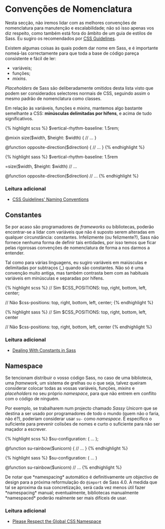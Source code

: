 
# Convenções de Nomenclatura

Nesta secção, não iremos lidar com as melhores convenções de nomenclatura para manutenção e escalabilidade; não só isso apenas vos diz respeito, como também está fora do âmbito de um guia de estilos de Sass. Eu sugiro os recomendados por [CSS Guidelines](http://cssguidelin.es/#naming-conventions).

Existem algumas coisas às quais podem dar nome em Sass, e é importante nomeá-las correctamente para que toda a base de código pareça consistente e fácil de ler:

* variáveis;
* funções;
* *mixins*.

*Placeholders* de Sass são deliberadamente omitidos desta lista visto que podem ser considerados selectores normais de CSS, seguindo assim o mesmo padrão de nomenclatura como classes.

Em relação às variáveis, funções e *mixins*, mantemos algo bastante semelhante a CSS: **minúsculas delimitadas por hífens**, e acima de tudo significativos.

<div class="code-block">
  <div class="code-block__wrapper" data-syntax="scss">
{% highlight scss %}
$vertical-rhythm-baseline: 1.5rem;

@mixin size($width, $height: $width) {
  // ...
}

@function opposite-direction($direction) {
  // ...
}
{% endhighlight %}
  </div>
  <div class="code-block__wrapper" data-syntax="sass">
{% highlight sass %}
$vertical-rhythm-baseline: 1.5rem

=size($width, $height: $width)
  // ...

@function opposite-direction($direction)
  // ...
{% endhighlight %}
  </div>
</div>



### Leitura adicional

* [CSS Guidelines' Naming Conventions](http://cssguidelin.es/#naming-conventions)






## Constantes

Se por acaso são programadores de *frameworks* ou bibliotecas, poderão encontrar-se a lidar com variáveis que não é suposto serem alteradas em qualquer circunstância: constantes. Infelizmente (ou felizmente?), Sass não fornece nenhuma forma de definir tais entidades, por isso temos que ficar pelas rigorosas convenções de nomenclatura de forma a nos darmos a entender.

Tal como para várias linguagens, eu sugiro variáveis em maiúsculas e delimitadas por subtraços (_) quando são constantes. Não só é uma convenção muito antiga, mas também contrasta bem com as habituais variáveis em minúsculas e separadas por hífens.

<div class="code-block">
  <div class="code-block__wrapper" data-syntax="scss">
{% highlight scss %}
// Sim
$CSS_POSITIONS: top, right, bottom, left, center;

// Não
$css-positions: top, right, bottom, left, center;
{% endhighlight %}
  </div>
  <div class="code-block__wrapper" data-syntax="sass">
{% highlight sass %}
// Sim
$CSS_POSITIONS: top, right, bottom, left, center

// Não
$css-positions: top, right, bottom, left, center
{% endhighlight %}
  </div>
</div>



### Leitura adicional

* [Dealing With Constants in Sass](http://www.sitepoint.com/dealing-constants-sass/)






## Namespace

Se tencionam distribuir o vosso código Sass, no caso de uma biblioteca, uma *framework*, um sistema de grelhas ou o que seja, talvez queiram considerar colocar todas as vossas variáveis, funções, *mixins* e *placeholders* no seu próprio *namespace*, para que não entrem em conflito com o código de ninguém.

Por exemplo, se trabalharem num projecto chamado *Sassy Unicorn* que se destina a ser usado por programadores de todo o mundo (quem não o faria, não é?), poderiam considerar usar `su-` como *namespace*. É específico o suficiente para prevenir colisões de nomes e curto o suficiente para não ser maçador a escrever.

<div class="code-block">
  <div class="code-block__wrapper" data-syntax="scss">
{% highlight scss %}
$su-configuration: ( ... );

@function su-rainbow($unicorn) {
  // ...
}
{% endhighlight %}
  </div>
  <div class="code-block__wrapper" data-syntax="sass">
{% highlight sass %}
$su-configuration: ( ... )

@function su-rainbow($unicorn)
  // ...
{% endhighlight %}
  </div>
</div>

<div class="note">
  <p>De notar que *namespacing* automático é definitivamente um objectivo de design para a próxima reformulação do <code>@import</code> de Sass 4.0. À medida que tal se aproxima da sua concretização, será cada vez menos útil fazer *namespacing* manual; eventualmente, bibliotecas manualmente *namespaced* poderão realmente ser mais difíceis de usar.</p>
</div>

### Leitura adicional

* [Please Respect the Global CSS Namespace](http://blog.kaelig.fr/post/44554267597/please-respect-the-global-css-namespace)
